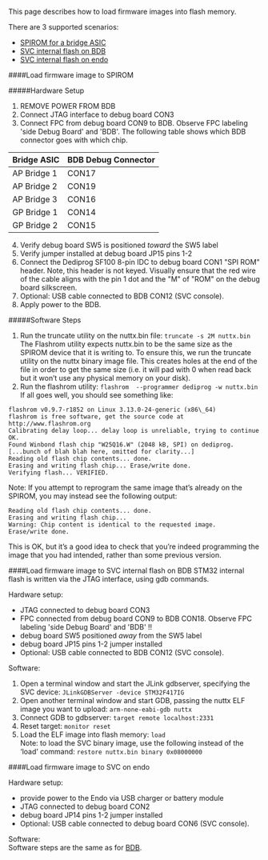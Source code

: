 This page describes how to load firmware images into flash memory.  

There are 3 supported scenarios:
* [SPIROM for a bridge ASIC](Flashing-images#load-firmware-image-to-spirom)
* [SVC internal flash on BDB](Flashing-images#load-firmware-image-to-svc-internal-flash-on-bdb)
* [SVC internal flash on endo](Flashing-images#load-firmware-image-to-svc-on-endo)


####Load firmware image to SPIROM

#####Hardware Setup
1. REMOVE POWER FROM BDB
2. Connect JTAG interface to debug board CON3  
3. Connect FPC from debug board CON9 to BDB. Observe FPC labeling 'side Debug
Board' and 'BDB'. The following table shows which BDB connector goes with which chip.

Bridge ASIC | BDB Debug Connector  
-------------|------  
AP Bridge 1 | CON17  
AP Bridge 2 | CON19  
AP Bridge 3 | CON16  
GP Bridge 1 | CON14  
GP Bridge 2 | CON15

4. Verify debug board SW5 is positioned *toward* the SW5 label  
5. Verify jumper installed at debug board JP15 pins 1-2
6. Connect the Dediprog SF100 8-pin IDC to debug board CON1 "SPI ROM" header. Note, this header is not keyed. Visually ensure that the red wire of the cable aligns with the pin 1 dot and the "M" of "ROM" on the debug board silkscreen.
7. Optional: USB cable connected to BDB CON12 (SVC console).  
8. Apply power to the BDB. 

#####Software Steps

1. Run the truncate utility on the nuttx.bin file: `truncate -s 2M nuttx.bin`   
The Flashrom utility expects nuttx.bin to be the same size as the SPIROM device that it is writing to. To ensure this, we run the truncate utility on the nuttx binary image file. This creates holes at the end of the file in order to get the same size (i.e. it will pad with 0 when read back but it won’t use any physical memory on your disk).
2. Run the flashrom utility: `flashrom  --programmer dediprog -w nuttx.bin`  
If all goes well, you should see something like:
```
flashrom v0.9.7-r1852 on Linux 3.13.0-24-generic (x86\_64)
flashrom is free software, get the source code at
http://www.flashrom.org
Calibrating delay loop... delay loop is unreliable, trying to continue
OK.
Found Winbond flash chip "W25Q16.W" (2048 kB, SPI) on dediprog.
[...bunch of blah blah here, omitted for clarity...]
Reading old flash chip contents... done.
Erasing and writing flash chip... Erase/write done.
Verifying flash... VERIFIED.
```
Note: If you attempt to reprogram the same image that’s already on the
SPIROM, you may instead see the following output:
```
Reading old flash chip contents... done.
Erasing and writing flash chip...
Warning: Chip content is identical to the requested image.
Erase/write done.
```
This is OK, but it’s a good idea to check that you’re indeed programming
the image that you had intended, rather than some previous version.



####Load firmware image to SVC internal flash on BDB
STM32 internal flash is written via the JTAG interface, 
using gdb commands.

Hardware setup:
- JTAG connected to debug board CON3  
- FPC connected from debug board CON9 to BDB CON18. Observe FPC labeling 'side Debug
Board' and 'BDB' !!  
- debug board SW5 positioned *away* from the SW5 label  
- debug board JP15 pins 1-2 jumper installed  
- Optional: USB cable connected to BDB CON12 (SVC console).  

Software:  
1. Open a terminal window and start the JLink gdbserver, specifying the SVC device: `JLinkGDBServer -device STM32F417IG`
2.  Open another terminal window and start GDB, passing the nuttx ELF image you want to upload: `arm-none-eabi-gdb nuttx`
3. Connect GDB to gdbserver: `target remote localhost:2331`
4.  Reset target: `monitor reset`
5.  Load the ELF image into flash memory: `load`    
    Note: to load the SVC binary image, use the following instead of the ‘load’ command:
   `restore nuttx.bin binary 0x08000000`


####Load firmware image to SVC on endo

Hardware setup:  
- provide power to the Endo via USB charger or battery module  
- JTAG connected to debug board CON2  
- debug board JP14 pins 1-2 jumper installed  
- Optional: USB cable connected to debug board CON6 (SVC console).  

Software:  
Software steps are the same as for [BDB](Flashing-images#load-firmware-image-to-svc-internal-flash-on-bdb).


